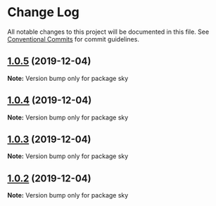 # Change Log

All notable changes to this project will be documented in this file.
See [Conventional Commits](https://conventionalcommits.org) for commit guidelines.

## [1.0.5](https://github.com/siriwatknp/learn-lerna/compare/sky@1.0.4...sky@1.0.5) (2019-12-04)

**Note:** Version bump only for package sky





## [1.0.4](https://github.com/siriwatknp/learn-lerna/compare/sky@1.0.3...sky@1.0.4) (2019-12-04)

**Note:** Version bump only for package sky





## [1.0.3](https://github.com/siriwatknp/learn-lerna/compare/sky@1.0.2...sky@1.0.3) (2019-12-04)

**Note:** Version bump only for package sky





## [1.0.2](https://github.com/siriwatknp/learn-lerna/compare/sky@1.0.1...sky@1.0.2) (2019-12-04)

**Note:** Version bump only for package sky
